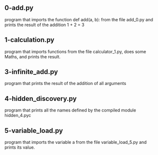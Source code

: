 ## 0-add.py
program that imports the function def add(a, b): from the file add_0.py
and prints the result of the addition 1 + 2 = 3

## 1-calculation.py
program that imports functions from the file calculator_1.py,
does some Maths, and prints the result.

## 3-infinite_add.py
program that prints the result of the addition of all arguments

## 4-hidden_discovery.py
program that prints all the names defined by the compiled module hidden_4.pyc

## 5-variable_load.py
program that imports the variable a from the file variable_load_5.py and prints its value.

